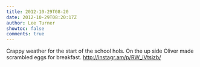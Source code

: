 ```yaml
---
title: 2012-10-29T08-20
date: 2012-10-29T08:20:17Z
author: Lee Turner
showtoc: false
comments: true
---
```


Crappy weather for the start of the school hols. On the up side Oliver made scrambled eggs for breakfast. http://instagr.am/p/RW_iVtsizb/

